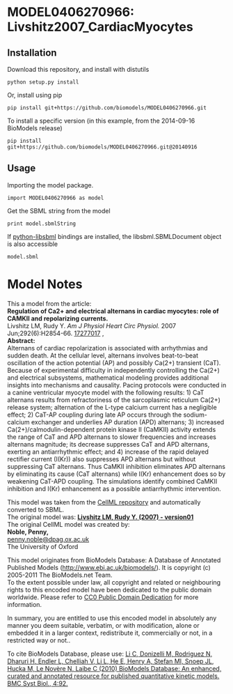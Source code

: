 # MODEL0406270966: Livshitz2007_CardiacMyocytes

## Installation

Download this repository, and install with distutils

`python setup.py install`

Or, install using pip

`pip install git+https://github.com/biomodels/MODEL0406270966.git`

To install a specific version (in this example, from the 2014-09-16 BioModels release)

`pip install git+https://github.com/biomodels/MODEL0406270966.git@20140916`

## Usage

Importing the model package.

`import MODEL0406270966 as model`

Get the SBML string from the model

`print model.sbmlString`

If [python-libsbml](https://pypi.python.org/pypi/python-libsbml) bindings are
installed, the libsbml.SBMLDocument object is also accessible

`model.sbml`


# Model Notes


This a model from the article:  
**Regulation of Ca2+ and electrical alternans in cardiac myocytes: role of CAMKII and repolarizing currents.**   
Livshitz LM, Rudy Y. _Am J Physiol Heart Circ Physiol._ 2007
Jun;292(6):H2854-66. [17277017](http://www.ncbi.nlm.nih.gov/pubmed/17277017) ,  
**Abstract:**   
Alternans of cardiac repolarization is associated with arrhythmias and sudden
death. At the cellular level, alternans involves beat-to-beat oscillation of
the action potential (AP) and possibly Ca(2+) transient (CaT). Because of
experimental difficulty in independently controlling the Ca(2+) and electrical
subsystems, mathematical modeling provides additional insights into mechanisms
and causality. Pacing protocols were conducted in a canine ventricular myocyte
model with the following results: 1) CaT alternans results from refractoriness
of the sarcoplasmic reticulum Ca(2+) release system; alternation of the L-type
calcium current has a negligible effect; 2) CaT-AP coupling during late AP
occurs through the sodium-calcium exchanger and underlies AP duration (APD)
alternans; 3) increased Ca(2+)/calmodulin-dependent protein kinase II (CaMKII)
activity extends the range of CaT and APD alternans to slower frequencies and
increases alternans magnitude; its decrease suppresses CaT and APD alternans,
exerting an antiarrhythmic effect; and 4) increase of the rapid delayed
rectifier current (I(Kr)) also suppresses APD alternans but without
suppressing CaT alternans. Thus CaMKII inhibition eliminates APD alternans by
eliminating its cause (CaT alternans) while I(Kr) enhancement does so by
weakening CaT-APD coupling. The simulations identify combined CaMKII
inhibition and I(Kr) enhancement as a possible antiarrhythmic intervention.

This model was taken from the [CellML
repository](http://www.cellml.org/models) and automatically converted to SBML.  
The original model was: [ **Livshitz LM, Rudy Y. (2007) - version01**
](http://www.cellml.org/models/livshitz_rudy_2007_version01)  
The original CellML model was created by:  
**Noble, Penny,**   
penny.noble@dpag.ox.ac.uk  
The University of Oxford  

This model originates from BioModels Database: A Database of Annotated
Published Models (http://www.ebi.ac.uk/biomodels/). It is copyright (c)
2005-2011 The BioModels.net Team.  
To the extent possible under law, all copyright and related or neighbouring
rights to this encoded model have been dedicated to the public domain
worldwide. Please refer to [CC0 Public Domain
Dedication](http://creativecommons.org/publicdomain/zero/1.0/) for more
information.

In summary, you are entitled to use this encoded model in absolutely any
manner you deem suitable, verbatim, or with modification, alone or embedded it
in a larger context, redistribute it, commercially or not, in a restricted way
or not..  
  
To cite BioModels Database, please use: [Li C, Donizelli M, Rodriguez N,
Dharuri H, Endler L, Chelliah V, Li L, He E, Henry A, Stefan MI, Snoep JL,
Hucka M, Le Novère N, Laibe C (2010) BioModels Database: An enhanced, curated
and annotated resource for published quantitative kinetic models. BMC Syst
Biol., 4:92.](http://www.ncbi.nlm.nih.gov/pubmed/20587024)



